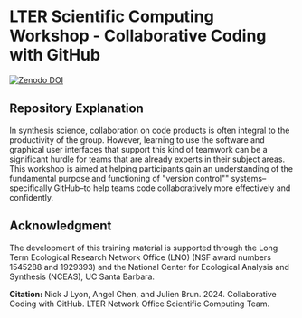 # LTER Scientific Computing Workshop - Collaborative Coding with GitHub

[![Zenodo DOI](https://img.shields.io/badge/Zenodo%20DOI-10.5281/zenodo.16966957-blue.svg)](https://doi.org/10.5281/zenodo.16966957)

## Repository Explanation

In synthesis science, collaboration on code products is often integral to the productivity of the group. However, learning to use the software and graphical user interfaces that support this kind of teamwork can be a significant hurdle for teams that are already experts in their subject areas. This workshop is aimed at helping participants gain an understanding of the fundamental purpose and functioning of "version control"" systems–specifically GitHub–to help teams code collaboratively more effectively and confidently.

## Acknowledgment

The development of this training material is supported through the Long Term Ecological Research Network Office (LNO) (NSF award numbers 1545288 and 1929393) and the National Center for Ecological Analysis and Synthesis (NCEAS), UC Santa Barbara.

**Citation:** Nick J Lyon, Angel Chen, and Julien Brun. 2024. Collaborative Coding with GitHub. LTER Network Office Scientific Computing Team.
